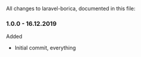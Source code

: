 All changes to laravel-borica, documented in this file:

### 1.0.0 - 16.12.2019
Added
- Initial commit, everything